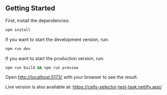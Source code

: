 ## Getting Started

First, install the dependencies:

```bash
npm install
```

If you want to start the development version, run:

```bash
npm run dev
```

If you want to start the production version, run:

```bash
npm run build && npm run preview
```

Open [http://localhost:5173/](http://localhost:3000) with your browser to see the result.

Live version is also available at: https://cells-selector-test-task.netlify.app/
